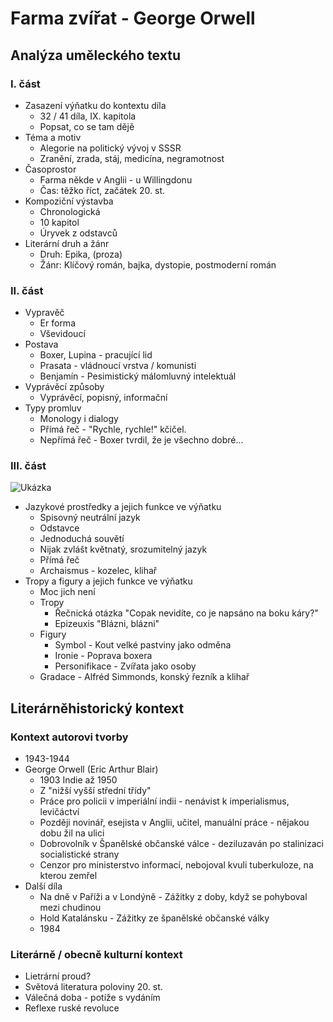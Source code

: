 # Farma zvířat - George Orwell

## Analýza uměleckého textu

### I. část

- Zasazení výňatku do kontextu díla
  - 32 / 41 díla, IX. kapitola
  - Popsat, co se tam dějě
- Téma a motiv
  - Alegorie na politický vývoj v SSSR
  - Zranění, zrada, stáj, medicína, negramotnost
- Časoprostor
  - Farma někde v Anglii - u Willingdonu
  - Čas: těžko říct, začátek 20. st.
- Kompoziční výstavba
  - Chronologická
  - 10 kapitol
  - Úryvek z odstavců
- Literární druh a žánr
  - Druh: Epika, (proza)
  - Žánr: Klíčový román, bajka, dystopie, postmoderní román

### II. část

- Vypravěč
  - Er forma
  - Vševidoucí
- Postava
  - Boxer, Lupina - pracující lid
  - Prasata - vládnoucí vrstva / komunisti
  - Benjamín - Pesimistický málomluvný intelektuál
- Vyprávěcí způsoby
  - Vyprávěcí, popisný, informační
- Typy promluv
  - Monology i dialogy
  - Přímá řeč - "Rychle, rychle!" kčičel.
  - Nepřímá řeč - Boxer tvrdil, že je všechno dobré...

### III. část

![Ukázka](./ukazka.png)

- Jazykové prostředky a jejich funkce ve výňatku
  - Spisovný neutrální jazyk
  - Odstavce
  - Jednoduchá souvětí
  - Nijak zvlášt květnatý, srozumitelný jazyk
  - Přímá řeč
  - Archaismus - kozelec, klihař
- Tropy a figury a jejich funkce ve výňatku
  - Moc jich není
  - Tropy
    - Řečnická otázka "Copak nevidíte, co je napsáno na boku káry?"
    - Epizeuxis "Blázni, blázni"
  - Figury
    - Symbol - Kout velké pastviny jako odměna
    - Ironie - Poprava boxera
    - Personifikace - Zvířata jako osoby
  - Gradace - Alfréd Simmonds, konský řezník a klihař

## Literárněhistorický kontext

### Kontext autorovi tvorby

- 1943-1944
- George Orwell (Eric Arthur Blair)
  - 1903 Indie až 1950
  - Z "nižší vyšší střední třídy"
  - Práce pro policii v imperiální indii - nenávist k imperialismus, levičáctví
  - Později novinář, esejista v Anglii, učitel, manuální práce - nějakou dobu žil na ulici
  - Dobrovolník v Španělské občanské válce - deziluzaván po stalinizaci socialistické strany
  - Cenzor pro ministerstvo informací, nebojoval kvuli tuberkuloze, na kterou zemřel
- Další díla
  - Na dně v Paříži a v Londýně - Zážitky z doby, když se pohyboval mezi chudinou
  - Hold Katalánsku - Zážitky ze španělské občanské války
  - 1984

### Literárně / obecně kulturní kontext

- Lietrární proud?
- Světová literatura poloviny 20. st.
- Válečná doba - potíže s vydáním
- Reflexe ruské revoluce

